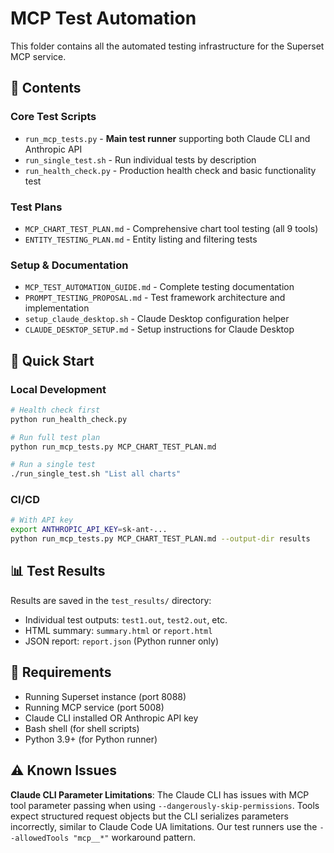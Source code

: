 # MCP Test Automation

This folder contains all the automated testing infrastructure for the Superset MCP service.

## 📁 Contents

### Core Test Scripts
- `run_mcp_tests.py` - **Main test runner** supporting both Claude CLI and Anthropic API
- `run_single_test.sh` - Run individual tests by description  
- `run_health_check.py` - Production health check and basic functionality test

### Test Plans
- `MCP_CHART_TEST_PLAN.md` - Comprehensive chart tool testing (all 9 tools)
- `ENTITY_TESTING_PLAN.md` - Entity listing and filtering tests

### Setup & Documentation
- `MCP_TEST_AUTOMATION_GUIDE.md` - Complete testing documentation
- `PROMPT_TESTING_PROPOSAL.md` - Test framework architecture and implementation
- `setup_claude_desktop.sh` - Claude Desktop configuration helper
- `CLAUDE_DESKTOP_SETUP.md` - Setup instructions for Claude Desktop

## 🚀 Quick Start

### Local Development
```bash
# Health check first
python run_health_check.py

# Run full test plan
python run_mcp_tests.py MCP_CHART_TEST_PLAN.md

# Run a single test
./run_single_test.sh "List all charts"
```

### CI/CD
```bash
# With API key
export ANTHROPIC_API_KEY=sk-ant-...
python run_mcp_tests.py MCP_CHART_TEST_PLAN.md --output-dir results
```

## 📊 Test Results

Results are saved in the `test_results/` directory:
- Individual test outputs: `test1.out`, `test2.out`, etc.
- HTML summary: `summary.html` or `report.html`
- JSON report: `report.json` (Python runner only)

## 🔧 Requirements

- Running Superset instance (port 8088)
- Running MCP service (port 5008)
- Claude CLI installed OR Anthropic API key
- Bash shell (for shell scripts)
- Python 3.9+ (for Python runner)

## ⚠️ Known Issues

**Claude CLI Parameter Limitations**: The Claude CLI has issues with MCP tool parameter passing when using `--dangerously-skip-permissions`. Tools expect structured request objects but the CLI serializes parameters incorrectly, similar to Claude Code UA limitations. Our test runners use the `--allowedTools "mcp__*"` workaround pattern.
